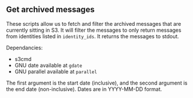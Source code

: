 Get archived messages
---------------------
These scripts allow us to fetch and filter the archived messages that are currently
sitting in S3. It will filter the messages to only return messages from identities
listed in `identity_ids`. It returns the messages to stdout.

Dependancies:
 - s3cmd
 - GNU date available at `gdate`
 - GNU parallel available at `parallel`

The first argument is the start date (inclusive), and the second argument is the end
date (non-inclusive). Dates are in YYYY-MM-DD format.
